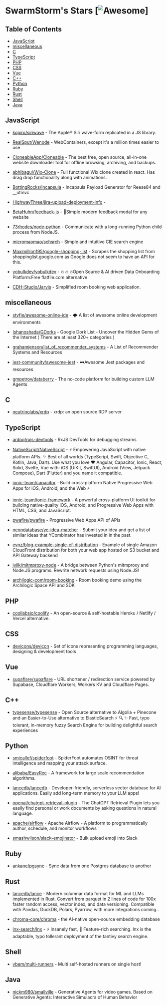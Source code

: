 # SwarmStorm's Stars \[![Awesome](https://cdn.rawgit.com/sindresorhus/awesome/d7305f38d29fed78fa85652e3a63e154dd8e8829/media/badge.svg)]

## Table of Contents

*   [JavaScript](#javascript)
*   [miscellaneous](#miscellaneous)
*   [C](#c)
*   [TypeScript](#typescript)
*   [PHP](#php)
*   [CSS](#css)
*   [Vue](#vue)
*   [C++](#c-1)
*   [Python](#python)
*   [Ruby](#ruby)
*   [Rust](#rust)
*   [Shell](#shell)
*   [Java](#java)

## JavaScript

*   [kopiro/siriwave](https://github.com/kopiro/siriwave) - The Apple® Siri wave-form replicated in a JS library.

*   [RealSput/Wenode](https://github.com/RealSput/Wenode) - WebContainers, except it's a million times easier to use

*   [CloneableApp/Cloneable](https://github.com/CloneableApp/Cloneable) - The best free, open source, all-in-one website downloader tool for offline browsing, archiving, and backups.

*   [abhibagul/Wix-Clone](https://github.com/abhibagul/Wix-Clone) - Full functional Wix clone created in react. Has drag drop functionality along with animations.

*   [BottingRocks/Incapsula](https://github.com/BottingRocks/Incapsula) - Incapsula Payload Generator for Reese84 and \_\_utmvc

*   [HighwayThree/jira-upload-deployment-info](https://github.com/HighwayThree/jira-upload-deployment-info) -

*   [BetaHuhn/feedback-js](https://github.com/BetaHuhn/feedback-js) - 📝Simple modern feedback modal for any website

*   [73rhodes/node-python](https://github.com/73rhodes/node-python) - Communicate with a long-running Python child process from NodeJS.

*   [micromaomao/schsrch](https://github.com/micromaomao/schsrch) - Simple and intuitive CIE search engine

*   [Maximillion195/google-shopping-list](https://github.com/Maximillion195/google-shopping-list) - Scrapes the shopping list from shoppinglist.google.com as Google does not seem to have an API for this.

*   [yobulkdev/yobulkdev](https://github.com/yobulkdev/yobulkdev) - 🔥 🔥 🔥Open Source & AI driven Data Onboarding Platform:Free flatfile.com alternative

*   [CDH-Studio/Jarvis](https://github.com/CDH-Studio/Jarvis) - Simplified room booking web application.

## miscellaneous

*   [styfle/awesome-online-ide](https://github.com/styfle/awesome-online-ide) - 🌩️ A list of awesome online development environments

*   [Ishanoshada/GDorks](https://github.com/Ishanoshada/GDorks) - Google Dork List - Uncover the Hidden Gems of the Internet ( There are at least 320+ categories )

*   [grahamjenson/list\_of\_recommender\_systems](https://github.com/grahamjenson/list_of_recommender_systems) - A List of Recommender Systems and Resources

*   [jest-community/awesome-jest](https://github.com/jest-community/awesome-jest) - 🕶Awesome Jest packages and resources

*   [gmpetrov/databerry](https://github.com/gmpetrov/databerry) - The no-code platform for building custom LLM Agents

## C

*   [neutrinolabs/xrdp](https://github.com/neutrinolabs/xrdp) - xrdp: an open source RDP server

## TypeScript

*   [ardoq/rxjs-devtools](https://github.com/ardoq/rxjs-devtools) - RxJS DevTools for debugging streams

*   [NativeScript/NativeScript](https://github.com/NativeScript/NativeScript) - ⚡ Empowering JavaScript with native platform APIs. ✨ Best of all worlds (TypeScript, Swift, Objective C, Kotlin, Java, Dart). Use what you love ❤️ Angular, Capacitor, Ionic, React, Solid, Svelte, Vue with: iOS (UIKit, SwiftUI), Android (View, Jetpack Compose), Dart (Flutter) and you name it compatible.

*   [ionic-team/capacitor](https://github.com/ionic-team/capacitor) - Build cross-platform Native Progressive Web Apps for iOS, Android, and the Web ⚡️

*   [ionic-team/ionic-framework](https://github.com/ionic-team/ionic-framework) - A powerful cross-platform UI toolkit for building native-quality iOS, Android, and Progressive Web Apps with HTML, CSS, and JavaScript.

*   [pwafire/pwafire](https://github.com/pwafire/pwafire) - Progressive Web Apps API of APIs

*   [neondatabase/yc-idea-matcher](https://github.com/neondatabase/yc-idea-matcher) - Submit your idea and get a list of similar ideas that YCombinator has invested in in the past.

*   [evnz/blog-example-single-cf-distribution](https://github.com/evnz/blog-example-single-cf-distribution) - Example of single Amazon CloudFront distribution for both your web app hosted on S3 bucket and API Gateway backend

*   [jvilk/mitmproxy-node](https://github.com/jvilk/mitmproxy-node) - A bridge between Python's mitmproxy and Node.JS programs. Rewrite network requests using Node.JS!

*   [archilogic-com/room-booking](https://github.com/archilogic-com/room-booking) - Room booking demo using the Archilogic Space API and SDK

## PHP

*   [coollabsio/coolify](https://github.com/coollabsio/coolify) - An open-source & self-hostable Heroku / Netlify / Vercel alternative.

## CSS

*   [devicons/devicon](https://github.com/devicons/devicon) - Set of icons representing programming languages, designing & development tools

## Vue

*   [supaflare/supaflare](https://github.com/supaflare/supaflare) - URL shortener / redirection service powered by Supabase, Cloudflare Workers, Workers KV and Cloudflare Pages.

## C++

*   [typesense/typesense](https://github.com/typesense/typesense) - Open Source alternative to Algolia + Pinecone and an Easier-to-Use alternative to ElasticSearch ⚡ 🔍 ✨ Fast, typo tolerant, in-memory fuzzy Search Engine for building delightful search experiences

## Python

*   [smicallef/spiderfoot](https://github.com/smicallef/spiderfoot) - SpiderFoot automates OSINT for threat intelligence and mapping your attack surface.

*   [alibaba/EasyRec](https://github.com/alibaba/EasyRec) - A framework for large scale recommendation algorithms.

*   [lancedb/lancedb](https://github.com/lancedb/lancedb) - Developer-friendly, serverless vector database for AI applications. Easily add long-term memory to your LLM apps!

*   [openai/chatgpt-retrieval-plugin](https://github.com/openai/chatgpt-retrieval-plugin) - The ChatGPT Retrieval Plugin lets you easily find personal or work documents by asking questions in natural language.

*   [apache/airflow](https://github.com/apache/airflow) - Apache Airflow - A platform to programmatically author, schedule, and monitor workflows

*   [smashwilson/slack-emojinator](https://github.com/smashwilson/slack-emojinator) - Bulk upload emoji into Slack

## Ruby

*   [ankane/pgsync](https://github.com/ankane/pgsync) - Sync data from one Postgres database to another

## Rust

*   [lancedb/lance](https://github.com/lancedb/lance) - Modern columnar data format for ML and LLMs implemented in Rust. Convert from parquet in 2 lines of code for 100x faster random access, vector index, and data versioning. Compatible with Pandas, DuckDB, Polars, Pyarrow, with more integrations coming..

*   [chroma-core/chroma](https://github.com/chroma-core/chroma) - the AI-native open-source embedding database

*   [lnx-search/lnx](https://github.com/lnx-search/lnx) - ⚡ Insanely fast, 🌟 Feature-rich searching. lnx is the adaptable, typo tollerant deployment of the tantivy search engine.

## Shell

*   [vbem/multi-runners](https://github.com/vbem/multi-runners) - Multi self-hosted runners on single host!

## Java

*   [nickm980/smallville](https://github.com/nickm980/smallville) - Generative Agents for video games. Based on Generative Agents: Interactive Simulacra of Human Behavior
